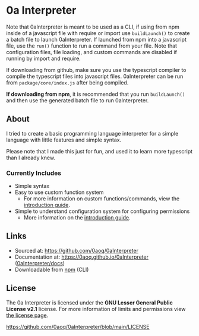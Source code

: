 # 0a Interpreter

Note that 0aInterpreter is meant to be used as a CLI, if using from npm inside of a javascript file with require or import use `buildLaunch()` to create a batch file to launch 0aInterpreter.
If launched from npm into a javascript file, use the `run()` function to run a command from your file. Note that configuration files, file loading, and custom commands are disabled if running by import and require.

If downloading from github, make sure you use the typescript compiler to compile the typescript files into javascript files. 0aInterpreter can be run from `package/core/index.js` after being compiled.

**If downloading from npm**, it is recommended that you run `buildLaunch()` and then use the generated batch file to run 0aInterpreter.

## About

I tried to create a basic programming language interpreter for a simple language with little features and simple syntax.

Please note that I made this just for fun, and used it to learn more typescript than I already knew.

### Currently Includes

- Simple syntax
- Easy to use custom function system
    - For more information on custom functions/commands, view the [introduction guide](https://0aoq.github.io/0aInterpreter/?md/guides/customs.md).
- Simple to understand configuration system for configuring permissions
    - More information on the [introduction guide](https://0aoq.github.io/0aInterpreter/?md/config/introduction.md).

## Links

- Sourced at: https://github.com/0aoq/0aInterpreter
- Documentation at: https://0aoq.github.io/0aInterpreter ([0aInterpreter/docs](https://github.com/0aoq/0aInterpreter/tree/main/docs))
- Downloadable from [npm](https://www.npmjs.com/package/0ainterpreter) (CLI)

## License

The 0a Interpreter is licensed under the **GNU Lesser General Public License v2.1** license.
For more information of limits and permissions view [the license page](https://www.gnu.org/licenses/old-licenses/lgpl-2.1.html).

https://github.com/0aoq/0aInterpreter/blob/main/LICENSE

